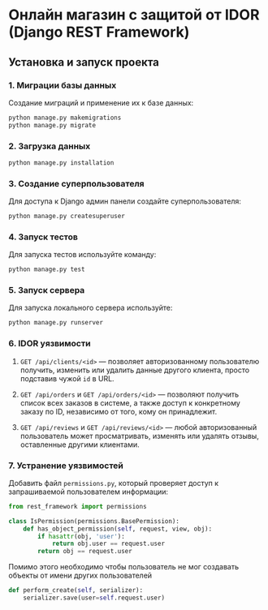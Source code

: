 # Онлайн магазин с защитой от IDOR (Django REST Framework)

## Установка и запуск проекта

### 1. Миграции базы данных

Создание миграций и применение их к базе данных:

```bash
python manage.py makemigrations
python manage.py migrate
```

### 2. Загрузка данных

```bash
python manage.py installation
```

### 3. Создание суперпользователя

Для доступа к Django админ панели создайте суперпользователя:

```bash
python manage.py createsuperuser
```

### 4. Запуск тестов

Для запуска тестов используйте команду:

```bash
python manage.py test
```

### 5. Запуск сервера

Для запуска локального сервера используйте:

```bash
python manage.py runserver
```

### 6. IDOR уязвимости

1) `GET /api/clients/<id>` — позволяет авторизованному пользователю получить, изменить или удалить данные другого клиента, просто подставив чужой `id` в URL.

2) `GET /api/orders` и `GET /api/orders/<id>` — позволяют получить список всех заказов в системе, а также доступ к конкретному заказу по ID, независимо от того, кому он принадлежит.

3) `GET /api/reviews` и `GET /api/reviews/<id>` — любой авторизованный пользователь может просматривать, изменять или удалять отзывы, оставленные другими клиентами.

### 7. Устранение уязвимостей

Добавить файл `permissions.py`, который проверяет доступ к запрашиваемой пользователем информации:

```python
from rest_framework import permissions

class IsPermission(permissions.BasePermission):
    def has_object_permission(self, request, view, obj):
        if hasattr(obj, 'user'):
            return obj.user == request.user
        return obj == request.user
```

Помимо этого необходимо чтобы пользователь не мог создавать объекты от имени других пользователей

```python
def perform_create(self, serializer):
    serializer.save(user=self.request.user)
```

